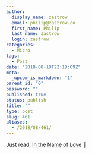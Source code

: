 ```yaml
---
author:
  display_name: zastrow
  email: philip@zastrow.co
  first_name: Philip
  last_name: Zastrow
  login: zastrow
categories:
  - Micro
tags:
  - Post
date: "2018-08-19T22:19:09Z"
meta:
  _wpcom_is_markdown: "1"
parent_id: "0"
password: ""
published: true
status: publish
title: ""
type: post
slug: 461
aliases:
  - /2018/08/461/
---
```

<p>Just read: <a href="http://jacobinmag.com/2014/01/in-the-name-of-love/">In the Name of Love</a> 📰</p>
